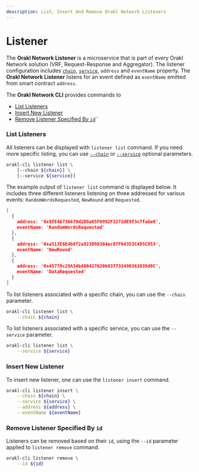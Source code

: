 ```yaml
---
description: List, Insert And Remove Orakl Network Listeners
---
```


# Listener

The **Orakl Network Listener** is a microservice that is part of every Orakl Network solution (VRF, Request-Response and Aggregator). The listener configuration includes [`chain`](chain.md), [`service`](service.md), `address` and `eventName` property. The **Orakl Network Listener** listens for an event defined as `eventName` emitted from smart contract `address`.

The **Orakl Network CLI** provides commands to

* [List Listeners](listener.md#list-listeners)
* [Insert New Listener](listener.md#insert-new-listener)
* [Remove Listener Specified By `id`](listener.md#remove-listener-specified-by-id)``

### List Listeners

All listeners can be displayed with `listener list` command. If you need more specific listing, you can use [`--chain`](chain.md) or [`--service`](service.md) optional parameters.

```sh
orakl-cli listener list \
    [--chain ${chain}] \
    [--service ${service}]
```

The example output of `listener list` command is displayed below. It includes three different listeners listening on three addressed for  various events: `RandomWordsRequested`, `NewRound` and `Requested`.

```json
[
  {
    address: '0x9fE46736679d2D9a65F0992F2272dE9f3c7fa6e0',
    eventName: 'RandomWordsRequested'
  },
  {
    address: '0xa513E6E4b8f2a923D98304ec87F64353C4D5C853',
    eventName: 'NewRound'
  },
  {
    address: '0x45778c29A34bA00427620b937733490363839d8C',
    eventName: 'DataRequested'
  }
]
```

To list listeners associated with a specific chain, you can use the `--chain` parameter.

```sh
orakl-cli listener list \
    --chain ${chain}
```

To list listeners associated with a specific service, you can use the `--service` parameter.

```sh
orakl-cli listener list \
    --service ${service}
```

### Insert New Listener

To insert new listener, one can use the `listener insert` command.

```sh
orakl-cli listener insert \
    --chain ${chain} \
    --service ${service} \
    --address ${address} \
    --eventName ${eventName}
```

### Remove Listener Specified By `id`

Listeners can be removed based on their `id`, using the `--id` parameter applied to `listener remove` command.

```sh
orakl-cli listener remove \
    --id ${id}
```

